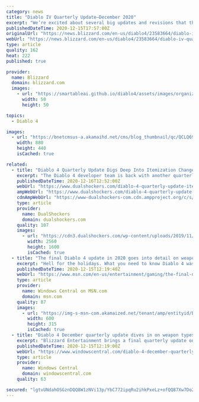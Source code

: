 ```yaml
---
category: news
title: "Diablo IV Quarterly Update—December 2020"
excerpt: "We’re excited about several big updates and revisions that the team’s worked on for a long time that we are trying to complete before the holidays."
publishedDateTime: 2020-12-15T17:57:00Z
originalUrl: "https://news.blizzard.com/en-us/diablo4/23583664/diablo-iv-quarterly-update-december-2020"
webUrl: "https://news.blizzard.com/en-us/diablo4/23583664/diablo-iv-quarterly-update-december-2020"
type: article
quality: 162
heat: 222
published: true

provider:
  name: Blizzard
  domain: blizzard.com
  images:
    - url: "https://smartableai.github.io/diablo4/assets/images/organizations/blizzard.com-50x50.jpg"
      width: 50
      height: 50

topics:
  - Diablo 4

images:
  - url: "https://bnetcmsus-a.akamaihd.net/cms/blog_thumbnail/qc/QCLQ69PQP0RZ1607723436521.jpg"
    width: 880
    height: 440
    isCached: true

related:
  - title: "Diablo 4 Quarterly Update Digs Deep Into Itemization Changes"
    excerpt: "The Diablo 4 developer team is back with another quarterly update. This time, they're detailing some new changes to skills and items."
    publishedDateTime: 2020-12-16T12:52:00Z
    webUrl: "https://www.dualshockers.com/diablo-4-quarterly-update-itemization/"
    ampWebUrl: "https://www.dualshockers.com/diablo-4-quarterly-update-itemization/amp/"
    cdnAmpWebUrl: "https://www-dualshockers-com.cdn.ampproject.org/c/s/www.dualshockers.com/diablo-4-quarterly-update-itemization/amp/"
    type: article
    provider:
      name: DualShockers
      domain: dualshockers.com
    quality: 107
    images:
      - url: "https://cdn3.dualshockers.com/wp-content/uploads/2019/11/Diablo-4-5.jpg"
        width: 2560
        height: 1600
        isCached: true
  - title: "The final Diablo 4 update in 2020 goes into detail on weapons and items"
    excerpt: "Hell for the holidays. What you need to know Diablo 4 was first announced at BlizzCon 2019. Blizzard Entertainment shared quarterly updates throughout 2020. The December 2020 update details what to ..."
    publishedDateTime: 2020-12-15T12:19:40Z
    webUrl: "https://www.msn.com/en-us/entertainment/gaming/the-final-diablo-4-update-in-2020-goes-into-detail-on-weapons-and-items/ar-BB1bX8o0?pc=EUPP_&c=949370103411161842&mkt=en-us"
    type: article
    provider:
      name: Windows Central on MSN.com
      domain: msn.com
    quality: 87
    images:
      - url: "https://img-s-msn-com.akamaized.net/tenant/amp/entityid/BB1bXdWC.img?h=315&w=600&m=6&q=60&o=t&l=f&f=jpg"
        width: 600
        height: 315
        isCached: true
  - title: "Diablo 4 December quarterly update dives in on weapon types and legendary items"
    excerpt: "Blizzard Entertainment brings a final quarterly update on Diablo 4 for 2020. This update is all about item stats, item tiers and weapon types, alongside how the developers are using feedback so far."
    publishedDateTime: 2020-12-15T12:19:00Z
    webUrl: "https://www.windowscentral.com/diablo-4-december-quarterly-update"
    type: article
    provider:
      name: Windows Central
      domain: windowscentral.com
    quality: 63

secured: "lgtvUNdahOSGznDQQ8W1zNVi13p/YbC772ipqRu2ihkPxeLz+ofQQ87Xw7Do2pWauVFNkV0h5cJPbVfSgO23kMp9P2Rb+/1wrXe5aNIyOAFq9rpL5nQZlMCrzuCLgw832QVIDydkUIrOnTtLMqNzmeSL5UC9fYOW9jfvh/Nj3UPWWH6w8thO7OJmSDyYmb0vLZ77a3RNIbHgzMJxp9D90f6BO83sZsb6up6s8ms2a6JX+RsCxdMaSdkGXy7lmAmNgP7oMbQjN2yYQyQa+U6D/BbxpaQKYycTPBckXgu1vPtptpWAeDmQUyFaXNrbhkvOfqtGTL+MvQe5UvQTtsmtzwHG+4q0jC0ly+hyWbzOUVY=;WnowY7D0/MwvCqFEHiF37A=="
---
```


